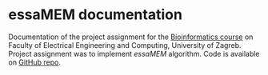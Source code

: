 # essaMEM documentation

Documentation of the project assignment for the [Bioinformatics course](https://www.fer.unizg.hr/predmet/bio) on Faculty of Electrical Engineering and Computing, University of Zagreb. Project assignment was to implement *essaMEM* algorithm. Code is available on [GitHub repo](https://github.com/arazum/bio).
